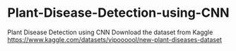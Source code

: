 # Plant-Disease-Detection-using-CNN
Plant Disease Detection using CNN
Download the dataset from Kaggle
https://www.kaggle.com/datasets/vipoooool/new-plant-diseases-dataset
